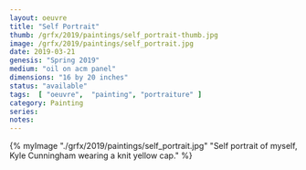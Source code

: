 ```yaml
---
layout: oeuvre 
title: "Self Portrait"
thumb: /grfx/2019/paintings/self_portrait-thumb.jpg
image: /grfx/2019/paintings/self_portrait.jpg
date: 2019-03-21
genesis: "Spring 2019"
medium: "oil on acm panel"
dimensions: "16 by 20 inches"
status: "available" 
tags:  [ "oeuvre",  "painting", "portraiture" ]  
category: Painting 
series: 
notes: 
---
```



{% myImage "./grfx/2019/paintings/self_portrait.jpg" "Self portrait of myself, Kyle Cunningham wearing a knit yellow cap." %}

